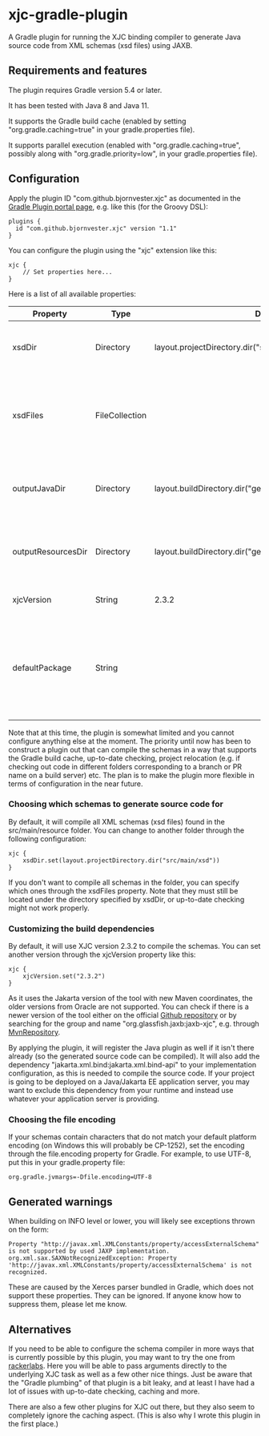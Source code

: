# xjc-gradle-plugin
A Gradle plugin for running the XJC binding compiler to generate Java source code from XML schemas (xsd files) using JAXB.

## Requirements and features
The plugin requires Gradle version 5.4 or later.

It has been tested with Java 8 and Java 11.

It supports the Gradle build cache (enabled by setting "org.gradle.caching=true" in your gradle.properties file).

It supports parallel execution (enabled with "org.gradle.caching=true", possibly along with "org.gradle.priority=low", in your gradle.properties file).

## Configuration
Apply the plugin ID "com.github.bjornvester.xjc" as documented in the [Gradle Plugin portal page](https://plugins.gradle.org/plugin/com.github.bjornvester.xjc), e.g. like this (for the Groovy DSL):

```
plugins {
  id "com.github.bjornvester.xjc" version "1.1"
}
```

You can configure the plugin using the "xjc" extension like this:

```
xjc {
    // Set properties here...
}
``` 

Here is a list of all available properties:

| Property               | Type           | Default                                                      | Description                                                                                         |
|------------------------|----------------|--------------------------------------------------------------|-----------------------------------------------------------------------------------------------------|
| xsdDir                 | Directory      | layout.projectDirectory.dir("src/main/resources")            | The directory holding the xsd files to compile.                                                     |
| xsdFiles               | FileCollection |                                                              | The schemas to compile. If empty, all files in the xsdDir will be compiled.                         |
| outputJavaDir          | Directory      | layout.buildDirectory.dir("generated/sources/xjc/java")      | The output directory for the generated Java sources.                                                |
| outputResourcesDir     | Directory      | layout.buildDirectory.dir("generated/sources/xjc/resources") | The output directory for the generated resources (if any).                                          |
| xjcVersion             | String         | 2.3.2                                                        | The version of XJC to use.                                                                          |
| defaultPackage         | String         |                                                              | The default package for the generated Java classes. If empty, XJC will infer it from the namespace. |

Note that at this time, the plugin is somewhat limited and you cannot configure anything else at the moment.
The priority until now has been to construct a plugin out that can compile the schemas in a way that supports the Gradle build cache,
up-to-date checking, project relocation (e.g. if checking out code in different folders corresponding to a branch or PR name on a build server) etc.
The plan is to make the plugin more flexible in terms of configuration in the near future.

### Choosing which schemas to generate source code for
By default, it will compile all XML schemas (xsd files) found in the src/main/resource folder.
You can change to another folder through the following configuration:

```
xjc {
    xsdDir.set(layout.projectDirectory.dir("src/main/xsd"))
}
```

If you don't want to compile all schemas in the folder, you can specify which ones through the xsdFiles property.
Note that they must still be located under the directory specified by xsdDir, or up-to-date checking might not work properly.

### Customizing the build dependencies
By default, it will use XJC version 2.3.2 to compile the schemas. You can set another version through the xjcVersion property like this:

```
xjc {
    xjcVersion.set("2.3.2")
}
```

As it uses the Jakarta version of the tool with new Maven coordinates, the older versions from Oracle are not supported.
You can check if there is a newer version of the tool either on the official [Github repository](https://github.com/eclipse-ee4j/jaxb-ri/releases)
or by searching for the group and name "org.glassfish.jaxb:jaxb-xjc", e.g. through [MvnRepository](https://mvnrepository.com/artifact/org.glassfish.jaxb/jaxb-xjc).

By applying the plugin, it will register the Java plugin as well if it isn't there already (so the generated source code can be compiled).
It will also add the dependency "jakarta.xml.bind:jakarta.xml.bind-api" to your implementation configuration, as this is needed to compile the source code.
If your project is going to be deployed on a Java/Jakarta EE application server, you may want to exclude this dependency from your runtime and instead use whatever your application server is providing.

### Choosing the file encoding
If your schemas contain characters that do not match your default platform encoding (on Windows this will probably be CP-1252),
set the encoding through the file.encoding property for Gradle. For example, to use UTF-8, put this in your gradle.property file:

```
org.gradle.jvmargs=-Dfile.encoding=UTF-8
```    

## Generated warnings
When building on INFO level or lower, you will likely see exceptions thrown on the form:

```
Property "http://javax.xml.XMLConstants/property/accessExternalSchema" is not supported by used JAXP implementation.
org.xml.sax.SAXNotRecognizedException: Property 'http://javax.xml.XMLConstants/property/accessExternalSchema' is not recognized.
```

These are caused by the Xerces parser bundled in Gradle, which does not support these properties.
They can be ignored.
If anyone know how to suppress them, please let me know.

## Alternatives
If you need to be able to configure the schema compiler in more ways that is currently possible by this plugin, you may want to try the one from [rackerlabs](https://github.com/rackerlabs/gradle-jaxb-plugin).
Here you will be able to pass arguments directly to the underlying XJC task as well as a few other nice things. Just be aware that the "Gradle plumbing" of that plugin is a bit leaky, and at least I have had a lot of issues with up-to-date checking, caching and more.

There are also a few other plugins for XJC out there, but they also seem to completely ignore the caching aspect.
(This is also why I wrote this plugin in the first place.)
